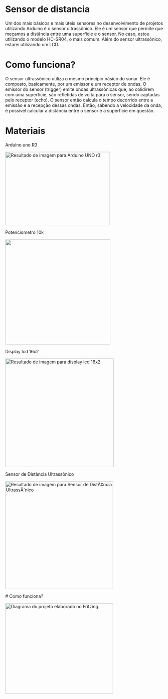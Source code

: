 # Sensor de distancia
 Um dos mais básicos e mais úteis sensores no desenvolvimento de projetos utilizando Arduino é o sensor ultrassônico. Ele é um sensor que permite que meçamos a distância entre uma superfície e o sensor. No caso, estou utilizando o modelo HC-SR04, o mais comum. Além do sensor ultrassônico, estarei utilizando um LCD.
# Como funciona?
 O sensor ultrassônico utiliza o mesmo princípio básico do sonar. Ele é composto, basicamente, por um emissor e um receptor de ondas. O emissor do sensor (trigger) emite ondas ultrassônicas que, ao colidirem com uma superfície, são refletidas de volta para o sensor, sendo captadas pelo receptor (echo). O sensor então calcula o tempo decorrido entre a emissão e a recepção dessas ondas. Então, sabendo a velocidade da onda, é possível calcular a distância entre o sensor e a superfície em questão.
 # Materiais 
 <p>Arduino uno R3</p>
<p><img src="https://rukminim1.flixcart.com/image/832/832/learning-toy/h/t/f/diy-ecraft-arduino-uno-r3-original-imaefmesah8uz4rh.jpeg?q=70" alt="Resultado de imagem para Arduino UNO r3" width="334" height="234" /></p>
<p>Potenciometro 10k</p>
<p><img src="https://www.curtocircuito.com.br/pub/media/catalog/product/cache/ecd051e9670bd57df35c8f0b122d8aea/p/o/potenci_metro_linear_-_1k_-_l20_2__1.jpg" width="335" height="335" /></p>
<p>Display lcd 16x2</p>
<p><img src="https://uploads.filipeflop.com/2017/07/5LC01-3.jpg" alt="Resultado de imagem para display lcd 16x2" width="346" height="346" /></p>
<p>Sensor de Dist&acirc;ncia Ultrass&ocirc;nico</p>
<p><img src="https://uploads.filipeflop.com/2017/07/9SS01-2-600x600.jpg" alt="Resultado de imagem para Sensor de Dist&Atilde;&cent;ncia Ultrass&Atilde;&acute;nico" width="344" height="344" /></p>
# Como funciona?
<p><img src="https://www.embarcados.com.br/wp-content/uploads/2018/06/image4.png" alt="Diagrama do projeto elaborado no Fritzing." width="344" height="289" /></p>
